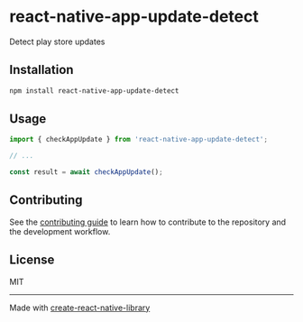 # react-native-app-update-detect

Detect play store updates

## Installation

```sh
npm install react-native-app-update-detect
```

## Usage

```js
import { checkAppUpdate } from 'react-native-app-update-detect';

// ...

const result = await checkAppUpdate();
```

## Contributing

See the [contributing guide](CONTRIBUTING.md) to learn how to contribute to the repository and the development workflow.

## License

MIT

---

Made with [create-react-native-library](https://github.com/callstack/react-native-builder-bob)
